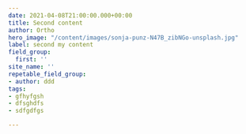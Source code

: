 ```yaml
---
date: 2021-04-08T21:00:00.000+00:00
title: Second content
author: Ortho
hero_image: "/content/images/sonja-punz-N47B_zibNGo-unsplash.jpg"
label: second my content
field_group:
  first: ''
site_name: ''
repetable_field_group:
- author: ddd
tags:
- gfhyfgsh
- dfsghdfs
- sdfgdfgs

---
```

